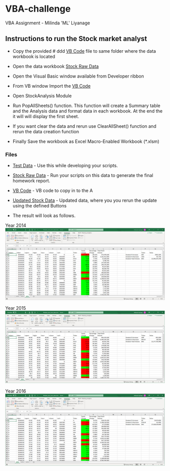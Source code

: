 # VBA-challenge

VBA Assignment - Milinda 'ML' Liyanage

## Instructions to run the Stock market analyst

* Copy the provided # ddd [VB Code](Resoures/StockAnalysis.bas) file to same folder where the data workbook is located

* Open the data workbook [Stock Raw Data](Resources/Multiple_year_stock_data_Raw.xlsx) 

* Open the Visual Basic window available from Developer ribbon

* From VB window Import the [VB Code](StockAnalysis.bas)

* Open StockAnalysis Module

* Run PopAllSheets() function. 
	This function will create a Summary table and the Analysis data and format data in each workbook.
	At the end the it will will display the first sheet. 
	
* If you want clear the data and rerun use ClearAllSheet() function and rerun the data creation function

* Finally Save the workbook as Excel Macro-Enabled Workbook (*.xlsm)  
	
### Files

* [Test Data](Resources/alphabetical_testing.xlsx) - Use this while developing your scripts.

* [Stock Raw Data](Resources/Multiple_year_stock_data_Raw.xlsx) - Run your scripts on this data to generate the final homework report.

* [VB Code](Resoures/StockAnalysis.bas) - VB code to copy in to the A

* [Updated Stock Data](Resources/Multiple_year_stock_data_Updated.xlsx) - Updated data, where you you rerun the update using the defined Buttons



	
* The result will look as follows.

Year 2014
![Stock_Analysis_Snapshot_2014](Images/Stock_Analysis_Snapshot_2014.jpg)

Year 2015
![Stock_Analysis_Snapshot_2015](Images/Stock_Analysis_Snapshot_2015.jpg)

Year 2016
![Stock_Analysis_Snapshot_2016](Images/Stock_Analysis_Snapshot_2016.jpg)
